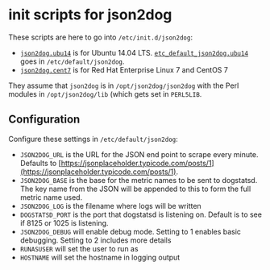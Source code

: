 # init scripts for json2dog

These scripts are here to go into `/etc/init.d/json2dog`:

* [`json2dog.ubu14`](json2dog.ubu14) is for Ubuntu 14.04 LTS.
[`etc_default_json2dog.ubu14`](etc_default_json2dog.ubu14) goes in `/etc/default/json2dog`.
* [`json2dog.cent7`](json2dog.cent7) is for Red Hat Enterprise Linux 7 and CentOS 7

They assume that `json2dog` is in `/opt/json2dog/json2dog` with the Perl modules in
`/opt/json2dog/lib` (which gets set in `PERL5LIB`.

## Configuration

Configure these settings in `/etc/default/json2dog`:

* `JSON2DOG_URL` is the URL for the JSON end point to scrape every minute.  Defaults to
[https://jsonplaceholder.typicode.com/posts/1](https://jsonplaceholder.typicode.com/posts/1).
* `JSON2DOG_BASE` is the base for the metric names to be sent to dogstatsd.  The key name from the JSON will
be appended to this to form the full metric name used.
* `JSON2DOG_LOG`  is the filename where logs will be written
* `DOGSTATSD_PORT` is the port that dogstatsd is listening on.  Default is to see if 8125 or 1025 is
listening.
* `JSON2DOG_DEBUG` will enable debug mode.  Setting to 1 enables basic debugging.  Setting to 2 includes
more details
* `RUNASUSER` will set the user to run as
* `HOSTNAME` will set the hostname in logging output
